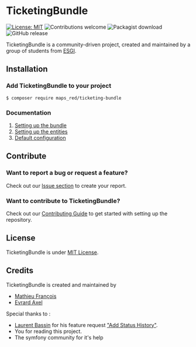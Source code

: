 TicketingBundle
============
[![License: MIT](https://img.shields.io/badge/License-MIT-blue.svg)](https://opensource.org/licenses/MIT)
![Contributions welcome](https://img.shields.io/badge/contributions-welcome-blue.svg)
![Packagist download](https://img.shields.io/packagist/dt/maps_red/ticketing-bundle.svg)
![GitHub release](https://img.shields.io/github/release/Mapsred/TicketingBundle/all.svg)

TicketingBundle is a community-driven project, created and maintained by a group of students from [ESGI](https://www.esgi.fr/ecole-informatique.html). 

## Installation

### Add TicketingBundle to your project

```console
$ composer require maps_red/ticketing-bundle
```

### Documentation

1. [Setting up the bundle](docs/1-setting_up_the_bundle.md)
2. [Setting up the entities](docs/2-setting_up_the_entities.md)
3. [Default configuration](docs/3-setting_up_the_configuration.md)

## Contribute

### Want to report a bug or request a feature?

Check out our [Issue section](https://github.com/Mapsred/TicketingBundle/issues/new/choose) to create your report.

### Want to contribute to TicketingBundle?

Check out our [Contributing Guide](CONTRIBUTING.md) to get started with setting up the repository.

## License
TicketingBundle is under [MIT License](http://www.opensource.org/licenses/mit-license.php).

## Credits

TicketingBundle is created and maintained by
* [Mathieu François](https://github.com/Mapsred)
* [Evrard Axel](https://github.com/AxelE)

Special thanks to :
* [Laurent Bassin](https://github.com/lbassin) for his feature request ["Add Status History"](https://github.com/Mapsred/TicketingBundle/issues/75).
* You for reading this project.
* The symfony community for it's help
